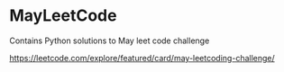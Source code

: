 # MayLeetCode

Contains Python solutions to May leet code challenge

https://leetcode.com/explore/featured/card/may-leetcoding-challenge/
